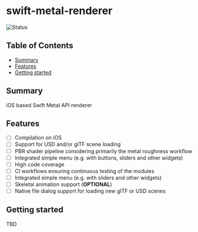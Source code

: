 # swift-metal-renderer

![Status](https://img.shields.io/badge/Status-On%20Hold-yellow)

## Table of Contents

+ [Summary](#summary)
+ [Features](#features)
+ [Getting started](#getting-started)

## Summary

iOS based Swift Metal API renderer


## Features

- [ ] Compilation on iOS
- [ ] Support for USD and/or glTF scene loading
- [ ] PBR shader pipeline considering primarily the metal roughness workflow
- [ ] Integrated simple menu (e.g. with buttons, sliders and other widgets)
- [ ] High code coverage
- [ ] CI workflows ensuring continuous testing of the modules 
- [ ] Integrated simple menu (e.g. with sliders and other widgets)
- [ ] Skeletal animation support (**OPTIONAL**)
- [ ] Native file dialog support for loading new glTF or USD scenes

## Getting started

TBD

